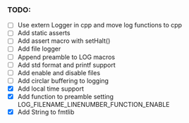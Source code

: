 ### TODO:
- [ ] Use extern Logger in cpp and move log functions to cpp
- [ ] Add static asserts
- [ ] Add assert macro with setHalt()
- [ ] Add file logger
- [ ] Append preamble to LOG macros
- [ ] Add std format and printf support
- [ ] Add enable and disable files
- [ ] Add circlar buffering to logging
- [x] Add local time support
- [x] Add function to preamble setting LOG_FILENAME_LINENUMBER_FUNCTION_ENABLE
- [x] Add String to fmtlib